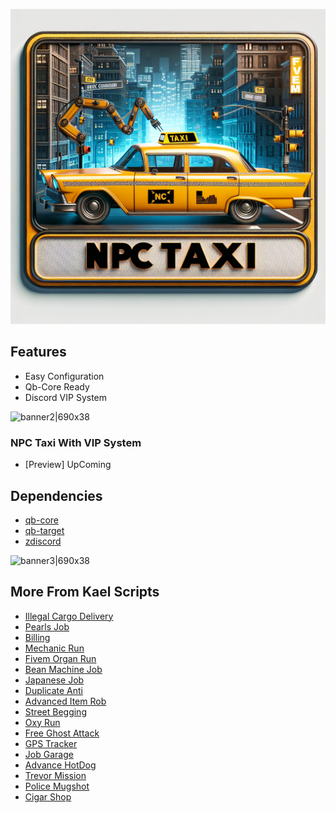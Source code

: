
![banner1|690x38](npctaxi.PNG)

## Features
- Easy Configuration
- Qb-Core Ready
- Discord VIP System

![banner2|690x38](upload://qOCCdW7F51qCAeTU8FsxDgMLCDu.jpeg)
### NPC Taxi With VIP System
- [Preview] UpComing
## Dependencies
- [qb-core](https://github.com/qbcore-framework/qb-core)
- [qb-target](https://github.com/qbcore-framework/qb-target)
- [zdiscord](https://github.com/zfbx/zdiscord)

![banner3|690x38](upload://dVqwhKHzHsJ1eeQpxCz3GaTkjyG.jpeg)
## More From Kael Scripts
- [Illegal Cargo Delivery](https://kael.tebex.io/package/5642002)
- [Pearls Job](https://kael.tebex.io/package/5672502)
- [Billing](https://kael.tebex.io/package/5624426)
- [Mechanic Run](https://kael.tebex.io/package/5684105)
- [Fivem Organ Run](https://kael.tebex.io/package/5677195)
- [Bean Machine Job](https://kael.tebex.io/package/5667470)
- [Japanese Job](https://kael.tebex.io/package/5617380)
- [Duplicate Anti](https://kael.tebex.io/package/5534122)
- [Advanced Item Rob](https://kael.tebex.io/package/5549462)
- [Street Begging](https://forum.cfx.re/t/fivem-street-begging-made-by-kael-scripts/5096244/7)
- [Oxy Run](https://forum.cfx.re/t/fivem-oxy-run-by-kael-script/5101946)
- [Free Ghost Attack](https://forum.cfx.re/t/fivem-ghost-attack-by-kael-scripts/5100620)
- [GPS Tracker](https://forum.cfx.re/t/fivem-gps-tracker-by-kael-scripts/5098948)
- [Job Garage](https://forum.cfx.re/t/fivem-job-garage-by-kael-scripts/5105236)
- [Advance HotDog](https://forum.cfx.re/t/fivem-advanced-hotdog-by-kael-scripts/5106703)
- [Trevor Mission](https://forum.cfx.re/t/fivem-trevor-mission-by-kael-scripts/5111679)
- [Police Mugshot](https://forum.cfx.re/t/fivem-police-mugshot/5121967)
- [Cigar Shop](https://forum.cfx.re/t/fivem-owned-cigar-shop/5115178)

